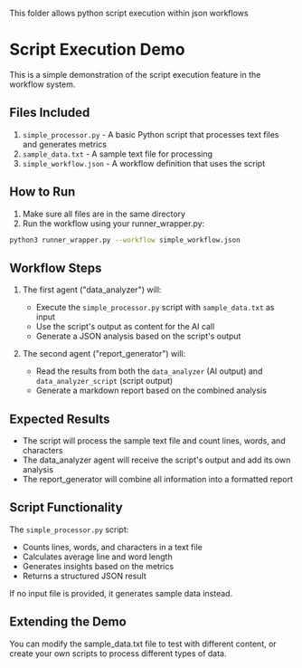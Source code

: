 This folder allows python script execution within json workflows
# Script Execution Demo

This is a simple demonstration of the script execution feature in the workflow system.

## Files Included

1. `simple_processor.py` - A basic Python script that processes text files and generates metrics
2. `sample_data.txt` - A sample text file for processing
3. `simple_workflow.json` - A workflow definition that uses the script

## How to Run

1. Make sure all files are in the same directory
2. Run the workflow using your runner_wrapper.py:

```bash
python3 runner_wrapper.py --workflow simple_workflow.json
```

## Workflow Steps

1. The first agent ("data_analyzer") will:
   - Execute the `simple_processor.py` script with `sample_data.txt` as input
   - Use the script's output as content for the AI call
   - Generate a JSON analysis based on the script's output

2. The second agent ("report_generator") will:
   - Read the results from both the `data_analyzer` (AI output) and `data_analyzer_script` (script output)
   - Generate a markdown report based on the combined analysis

## Expected Results

- The script will process the sample text file and count lines, words, and characters
- The data_analyzer agent will receive the script's output and add its own analysis
- The report_generator will combine all information into a formatted report

## Script Functionality

The `simple_processor.py` script:
- Counts lines, words, and characters in a text file
- Calculates average line and word length
- Generates insights based on the metrics
- Returns a structured JSON result

If no input file is provided, it generates sample data instead.

## Extending the Demo

You can modify the sample_data.txt file to test with different content, or create your own scripts to process different types of data.
